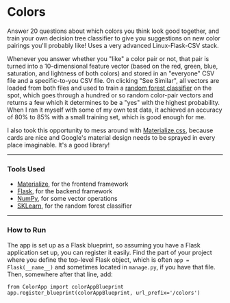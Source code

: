# Colors

Answer 20 questions about which colors you think look good together, and train your own decision tree classifier to give you suggestions on new color pairings you'll probably like! Uses a very advanced Linux-Flask-CSV stack.

Whenever you answer whether you "like" a color pair or not, that pair is turned into a 10-dimensional feature vector (based on the red, green, blue, saturation, and lightness of both colors) and stored in an "everyone" CSV file and a specific-to-you CSV file. On clicking "See Similar", all vectors are loaded from both files and used to train a [random forest classifier](https://en.wikipedia.org/wiki/Random_forest) on the spot, which goes through a hundred or so random color-pair vectors and returns a few which it determines to be a "yes" with the highest probability. When I ran it myself with some of my own test data, it achieved an accuracy of 80% to 85% with a small training set, which is good enough for me.

I also took this opportunity to mess around with [Materialize.css](http://materializecss.com), because cards are nice and Google's material design needs to be sprayed in every place imaginable. It's a good library!

<hr>

### Tools Used

* [Materialize](http://materializecss.com), for the frontend framework
* [Flask](http://flask.pocoo.org/), for the backend framework
* [NumPy](http://www.numpy.org/), for some vector operations
* [SKLearn](http://scikit-learn.org/), for the random forest classifier

<hr>

### How to Run

The app is set up as a Flask blueprint, so assuming you have a Flask application set up, you can register it easily. Find the part of your project where you define the top-level Flask object, which is often `app = Flask(__name__)` and sometimes located in `manage.py`, if you have that file. Then, somewhere after that line, add:

```
from ColorApp import colorAppBlueprint
app.register_blueprint(colorAppBlueprint, url_prefix='/colors')
```